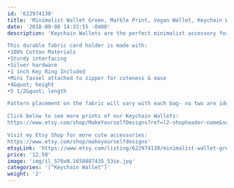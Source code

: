```yaml
---
id: '622974130'
title: 'Minimalist Wallet Green, Marble Print, Vegan Wallet, Keychain Wallet, Business Card Holder, Wallet Women, Travel Wallet, Coin Purse, Wallet'
date: '2018-09-08 14:33:55 -0400'
description: 'Keychain Wallets are the perfect minimalist accessory for keeping track of your keys, money and valuables while grocery shopping, going to the gym, or running errands. Available in super fun and cute fabrics- they also make an awesome gift for coworkers, neighbors and friends!!

This durable fabric card holder is made with:
•100% Cotton Materials
•Sturdy interfacing
•Silver hardware
•1 inch Key Ring Included
•Mini Tassel attached to zipper for cuteness & ease
•4&quot; height
•5 1/2&quot; length

Pattern placement on the fabric will vary with each bag- no two are identical.

Click below to see more prints of our Keychain Wallets:
https://www.etsy.com/shop/MakeYourselfDesigns?ref=l2-shopheader-name&section_id=22839079

Visit my Etsy Shop for more cute accessories:
https://www.etsy.com/shop/makeyourselfdesigns'
etsyLink: 'https://www.etsy.com/listing/622974130/minimalist-wallet-green-marble-print?utm_source=synctostaticsite&utm_medium=api&utm_campaign=api'
price: '12.50'
image: 'img/il_570xN.1658887435_53ie.jpg'
categories: '["Keychain Wallet"]'
weight: '2'
---
```

